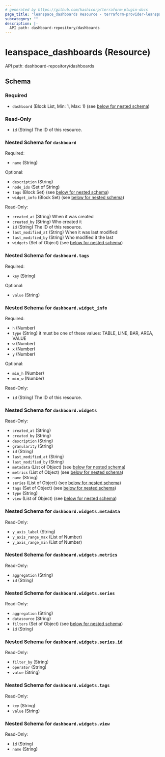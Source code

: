 ```yaml
---
# generated by https://github.com/hashicorp/terraform-plugin-docs
page_title: "leanspace_dashboards Resource - terraform-provider-leanspace"
subcategory: ""
description: |-
  API path: dashboard-repository/dashboards
---
```


# leanspace_dashboards (Resource)

API path: dashboard-repository/dashboards



<!-- schema generated by tfplugindocs -->
## Schema

### Required

- `dashboard` (Block List, Min: 1, Max: 1) (see [below for nested schema](#nestedblock--dashboard))

### Read-Only

- `id` (String) The ID of this resource.

<a id="nestedblock--dashboard"></a>
### Nested Schema for `dashboard`

Required:

- `name` (String)

Optional:

- `description` (String)
- `node_ids` (Set of String)
- `tags` (Block Set) (see [below for nested schema](#nestedblock--dashboard--tags))
- `widget_info` (Block Set) (see [below for nested schema](#nestedblock--dashboard--widget_info))

Read-Only:

- `created_at` (String) When it was created
- `created_by` (String) Who created it
- `id` (String) The ID of this resource.
- `last_modified_at` (String) When it was last modified
- `last_modified_by` (String) Who modified it the last
- `widgets` (Set of Object) (see [below for nested schema](#nestedatt--dashboard--widgets))

<a id="nestedblock--dashboard--tags"></a>
### Nested Schema for `dashboard.tags`

Required:

- `key` (String)

Optional:

- `value` (String)


<a id="nestedblock--dashboard--widget_info"></a>
### Nested Schema for `dashboard.widget_info`

Required:

- `h` (Number)
- `type` (String) it must be one of these values: TABLE, LINE, BAR, AREA, VALUE
- `w` (Number)
- `x` (Number)
- `y` (Number)

Optional:

- `min_h` (Number)
- `min_w` (Number)

Read-Only:

- `id` (String) The ID of this resource.


<a id="nestedatt--dashboard--widgets"></a>
### Nested Schema for `dashboard.widgets`

Read-Only:

- `created_at` (String)
- `created_by` (String)
- `description` (String)
- `granularity` (String)
- `id` (String)
- `last_modified_at` (String)
- `last_modified_by` (String)
- `metadata` (List of Object) (see [below for nested schema](#nestedobjatt--dashboard--widgets--metadata))
- `metrics` (List of Object) (see [below for nested schema](#nestedobjatt--dashboard--widgets--metrics))
- `name` (String)
- `series` (List of Object) (see [below for nested schema](#nestedobjatt--dashboard--widgets--series))
- `tags` (Set of Object) (see [below for nested schema](#nestedobjatt--dashboard--widgets--tags))
- `type` (String)
- `view` (List of Object) (see [below for nested schema](#nestedobjatt--dashboard--widgets--view))

<a id="nestedobjatt--dashboard--widgets--metadata"></a>
### Nested Schema for `dashboard.widgets.metadata`

Read-Only:

- `y_axis_label` (String)
- `y_axis_range_max` (List of Number)
- `y_axis_range_min` (List of Number)


<a id="nestedobjatt--dashboard--widgets--metrics"></a>
### Nested Schema for `dashboard.widgets.metrics`

Read-Only:

- `aggregation` (String)
- `id` (String)


<a id="nestedobjatt--dashboard--widgets--series"></a>
### Nested Schema for `dashboard.widgets.series`

Read-Only:

- `aggregation` (String)
- `datasource` (String)
- `filters` (Set of Object) (see [below for nested schema](#nestedobjatt--dashboard--widgets--series--filters))
- `id` (String)

<a id="nestedobjatt--dashboard--widgets--series--filters"></a>
### Nested Schema for `dashboard.widgets.series.id`

Read-Only:

- `filter_by` (String)
- `operator` (String)
- `value` (String)



<a id="nestedobjatt--dashboard--widgets--tags"></a>
### Nested Schema for `dashboard.widgets.tags`

Read-Only:

- `key` (String)
- `value` (String)


<a id="nestedobjatt--dashboard--widgets--view"></a>
### Nested Schema for `dashboard.widgets.view`

Read-Only:

- `id` (String)
- `name` (String)


